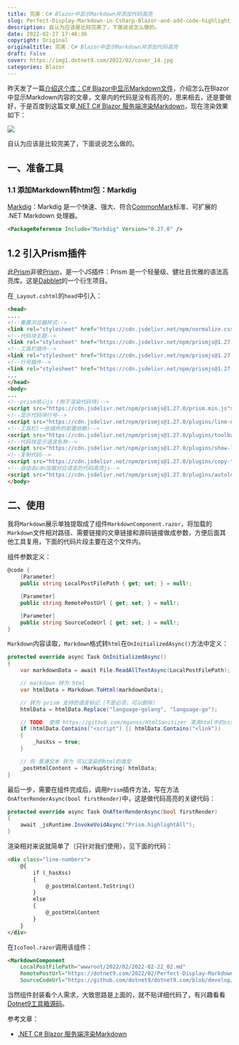 ```yaml
---
title: 完美：C# Blazor中显示Markdown并添加代码高亮
slug: Perfect-Display-Markdown-in-Csharp-Blazor-and-add-code-highlighting
description: 自认为应该是比较完美了，下面说说怎么做的。
date: 2022-02-27 17:46:36
copyright: Original
originaltitle: 完美：C# Blazor中显示Markdown并添加代码高亮
draft: False
cover: https://img1.dotnet9.com/2022/02/cover_14.jpg
categories: Blazor
---
```


昨天发了一篇[介绍这个库：C# Blazor中显示Markdown文件](https://mp.weixin.qq.com/s/CGSJ4qkVdaSg738nSyXhLg)，介绍怎么在Blazor中显示Markdown内容的文章，文章内的代码是没有高亮的，思来相去，还是要做好，于是百度到这篇文章[.NET C# Blazor 服务端渲染Markdown](https://blog.csdn.net/qq_37214567/article/details/122949945)，现在渲染效果如下：

![](https://img1.dotnet9.com/2022/02/1601.gif)

自认为应该是比较完美了，下面说说怎么做的。

## 一、准备工具

### 1.1 添加Markdown转html包：Markdig

[Markdig](https://github.com/xoofx/markdig)：Markdig 是一个快速、强大、符合[CommonMark](http://commonmark.org/)标准、可扩展的 .NET Markdown 处理器。

```xml
<PackageReference Include="Markdig" Version="0.27.0" />
```

## 1.2 引入Prism插件

此[Prism](https://github.com/PrismJS/prism)非彼[Prism](https://github.com/PrismLibrary/Prism)，是一个JS插件：Prism 是一个轻量级、健壮且优雅的语法高亮库。这是[Dabblet](https://dabblet.com/)的一个衍生项目。

在`_Layout.cshtml`的`head`中引入：

```html
<head>
....
<!--重置浏览器样式-->
<link rel="stylesheet" href="https://cdn.jsdelivr.net/npm/normalize.css@8.0.1/normalize.css">
<!--代码块主题-->
<link rel="stylesheet" href="https://cdn.jsdelivr.net/npm/prismjs@1.27.0/themes/prism-coy.min.css">
<!--工具栏插件-->
<link rel="stylesheet" href="https://cdn.jsdelivr.net/npm/prismjs@1.27.0/plugins/toolbar/prism-toolbar.min.css">
<!--行号插件-->
<link rel="stylesheet" href="https://cdn.jsdelivr.net/npm/prismjs@1.27.0/plugins/line-numbers/prism-line-numbers.min.css">
...
</head>
<body>
...
<!--prism核心js (用于渲染代码块)-->
<script src="https://cdn.jsdelivr.net/npm/prismjs@1.27.0/prism.min.js"></script>
<!--显示代码块行号-->
<script src="https://cdn.jsdelivr.net/npm/prismjs@1.27.0/plugins/line-numbers/prism-line-numbers.min.js"></script>
<!--工具栏(一些插件的前置依赖)-->
<script src="https://cdn.jsdelivr.net/npm/prismjs@1.27.0/plugins/toolbar/prism-toolbar.min.js"></script>
<!--代码块显示语言名称-->
<script src="https://cdn.jsdelivr.net/npm/prismjs@1.27.0/plugins/show-language/prism-show-language.min.js"></script>
<!--复制代码-->
<script src="https://cdn.jsdelivr.net/npm/prismjs@1.27.0/plugins/copy-to-clipboard/prism-copy-to-clipboard.min.js"></script>
<!--自动去cdn加载对应语言的代码高亮js-->
<script src="https://cdn.jsdelivr.net/npm/prismjs@1.27.0/plugins/autoloader/prism-autoloader.min.js"></script>
</body>
```

## 二、使用

我将`Markdown`展示单独提取成了组件`MarkdownComponent.razor`，将加载的`Markdown`文件相对路径、需要链接的文章链接和源码链接做成参数，方便后面其他工具复用，下面的代码片段主要在这个文件内。

组件参数定义：

```C#
@code {
    [Parameter]
    public string LocalPostFilePath { get; set; } = null!;

    [Parameter]
    public string RemotePostUrl { get; set; } = null!;

    [Parameter]
    public string SourceCodeUrl { get; set; } = null!;
}
```

`Markdown`内容读取，`Markdown`格式转`html`在`OnInitializedAsync()`方法中定义：

```C#
protected override async Task OnInitializedAsync()
{
    var markdownData = await File.ReadAllTextAsync(LocalPostFilePath);

    // markdown 转为 html
    var htmlData = Markdown.ToHtml(markdownData);

    // 转为 prism 支持的语言标记（不是必须，可以删除）
    htmlData = htmlData.Replace("language-golang", "language-go");

    // TODO: 使用 https://github.com/mganss/HtmlSanitizer 清洗html中的xss
    if (htmlData.Contains("<script") || htmlData.Contains("<link"))
    {
        _hasXss = true;
    }

    // 将 普通文本 转为 可以渲染的html的类型
    _postHtmlContent = (MarkupString) htmlData;
}
```

最后一步，需要在组件完成后，调用`Prism`插件方法，写在方法`OnAfterRenderAsync(bool firstRender)`中，这是做代码高亮的关键代码：

```C#
protected override async Task OnAfterRenderAsync(bool firstRender)
{
    await _jsRuntime.InvokeVoidAsync("Prism.highlightAll");
}
```

渲染相对来说就简单了（只针对我们使用），见下面的代码：

```html
<div class="line-numbers">
    @{
        if (_hasXss)
        {
            @_postHtmlContent.ToString()
        }
        else
        {
            @_postHtmlContent
        }
    }
</div>
```

在`IcoTool.razor`调用该组件：

```html
<MarkdownComponent
    LocalPostFilePath="wwwroot/2022/02/2022-02-22_02.md"
    RemotePostUrl="https://dotnet9.com/2022/02/Perfect-Display-Markdown-in-Csharp-Blazor-and-add-code-highlighting"
    SourceCodeUrl="https://github.com/dotnet9/dotnet9.com/blob/develop/src/Dotnet9.Tools.Web/Pages/Public/ImageTools/IcoTool.razor"/>
```

当然组件封装看个人需求，大致思路是上面的，就不贴详细代码了，有兴趣看看[Dotnet9工具箱源码](https://github.com/dotnet9/dotnet9.com)。

参考文章：

- [.NET C# Blazor 服务端渲染Markdown](https://blog.csdn.net/qq_37214567/article/details/122949945)